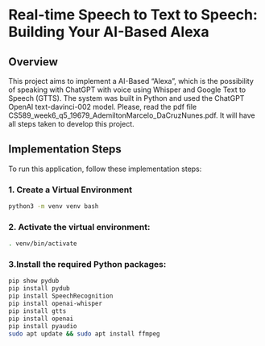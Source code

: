 # Real-time Speech to Text to Speech: Building Your AI-Based Alexa
## Overview
This project aims to implement a AI-Based “Alexa”, which is the possibility of speaking with ChatGPT with voice using Whisper and Google Text to Speech (GTTS).
The system was built in Python and used the ChatGPT OpenAI text-davinci-002 model.
Please, read the pdf file CS589_week6_q5_19679_AdemiltonMarcelo_DaCruzNunes.pdf. It will have all steps taken to develop this project.

## Implementation Steps

To run this application, follow these implementation steps:

### 1. Create a Virtual Environment

```bash
python3 -m venv venv bash
```

### 2. Activate the virtual environment:
```bash
. venv/bin/activate
```

### 3.Install the required Python packages:
```bash
pip show pydub 
pip install pydub
pip install SpeechRecognition
pip install openai-whisper
pip install gtts
pip install openai
pip install pyaudio
sudo apt update && sudo apt install ffmpeg
```
